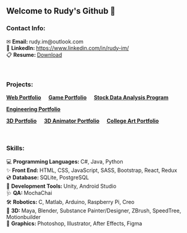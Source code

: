 ## Welcome to Rudy's Github 👋
<!--
[![Anurag's GitHub stats](https://github-readme-stats.vercel.app/api?username=rudy-im)](https://github.com/anuraghazra/github-readme-stats)
-->

<h3 align="left">Contact Info:</h3>
<p align="left">
  ✉ <b>Email: </b>rudy.im@outlook.com<br>
  💎 <b>LinkedIn: </b><a href="https://www.linkedin.com/in/rudy-im/">https://www.linkedin.com/in/rudy-im/</a><br>
  📋 <b>Resume: </b><a href="resume_Woobin (Rudy) Im.pdf">Download</a><br>
</p>

<br>

<h3 align="left">Projects:</h3>
<p align="left">
  <b><a href="https://rudy-im.github.io/web-portfolio/">Web Portfolio</a></b>&nbsp;&nbsp;&nbsp;&nbsp;
  <b><a href="https://rudy-games.itch.io/">Game Portfolio</a></b>&nbsp;&nbsp;&nbsp;&nbsp;
  <b><a href="https://github.com/rudy-im/Wealth">Stock Data Analysis Program</a></b>&nbsp;&nbsp;&nbsp;&nbsp;
</p>
<p align="left">
  <b><a href="https://rudyim.wordpress.com/">Engineering Portfolio</a></b>&nbsp;&nbsp;&nbsp;&nbsp;
</p>
<p align="left">
  <b><a href="https://www.artstation.com/rudy_artist">3D Portfolio</a></b>&nbsp;&nbsp;&nbsp;&nbsp;
  <b><a href="https://rudyartist.wixsite.com/animator">3D Animator Portfolio</a></b>&nbsp;&nbsp;&nbsp;&nbsp;
  <b><a href="https://www.behance.net/rudyworking">College Art Portfolio</a></b>&nbsp;&nbsp;&nbsp;&nbsp;
</p>

<br>

<h3 align="left">Skills:</h3>
<p align="left">
  💻 <b>Programming Languages: </b>C#, Java, Python<br>
  ✨ <b>Front End: </b>HTML, CSS, JavaScript, SASS, Bootstrap, React, Redux<br>
  💿 <b>Database: </b>SQLite, PostgreSQL<br>
  💼 <b>Development Tools: </b>Unity, Android Studio<br>
  🩺 <b>QA: </b>MochaChai<br>
  🛠 <b>Robotics: </b>C, Matlab, Arduino, Raspberry Pi, Creo<br>
  🎲 <b>3D: </b>Maya, Blender, Substance Painter/Designer, ZBrush, SpeedTree, Motionbuilder<br>
  🎨 <b>Graphics: </b>Photoshop, Illustrator, After Effects, Figma<br>
</p>
